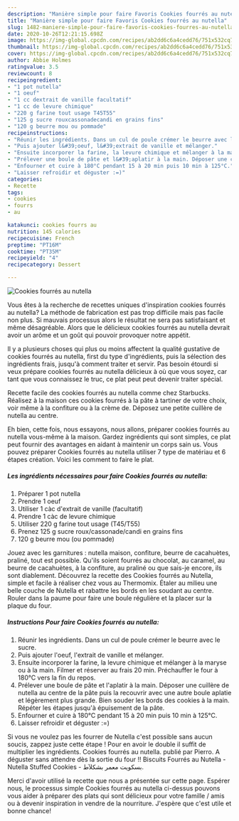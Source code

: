 ```yaml
---
description: "Manière simple pour faire Favoris Cookies fourrés au nutella"
title: "Manière simple pour faire Favoris Cookies fourrés au nutella"
slug: 1482-maniere-simple-pour-faire-favoris-cookies-fourres-au-nutella
date: 2020-10-26T12:21:15.698Z
image: https://img-global.cpcdn.com/recipes/ab2dd6c6a4cedd76/751x532cq70/cookies-fourres-au-nutella-photo-principale-de-la-recette.jpg
thumbnail: https://img-global.cpcdn.com/recipes/ab2dd6c6a4cedd76/751x532cq70/cookies-fourres-au-nutella-photo-principale-de-la-recette.jpg
cover: https://img-global.cpcdn.com/recipes/ab2dd6c6a4cedd76/751x532cq70/cookies-fourres-au-nutella-photo-principale-de-la-recette.jpg
author: Abbie Holmes
ratingvalue: 3.5
reviewcount: 8
recipeingredient:
- "1 pot nutella"
- "1 oeuf"
- "1 cc dextrait de vanille facultatif"
- "1 cc de levure chimique"
- "220 g farine tout usage T45T55"
- "125 g sucre rouxcassonadecandi en grains fins"
- "120 g beurre mou ou pommade"
recipeinstructions:
- "Réunir les ingrédients. Dans un cul de poule crémer le beurre avec le sucre."
- "Puis ajouter l&#39;oeuf, l&#39;extrait de vanille et mélanger."
- "Ensuite incorporer la farine, la levure chimique et mélanger à la maryse ou à la main. Filmer et réserver au frais 20 min. Préchauffer le four à 180°C vers la fin du repos."
- "Prélever une boule de pâte et l&#39;aplatir à la main. Déposer une cuillère de nutella au centre de la pâte puis la recouvrir avec une autre boule aplatie et légèrement plus grande. Bien souder les bords des cookies à la main. Répéter les étapes jusqu&#39;à épuisement de la pâte."
- "Enfourner et cuire à 180°C pendant 15 à 20 min puis 10 min à 125°C."
- "Laisser refroidir et déguster :=)"
categories:
- Recette
tags:
- cookies
- fourrs
- au

katakunci: cookies fourrs au 
nutrition: 145 calories
recipecuisine: French
preptime: "PT16M"
cooktime: "PT35M"
recipeyield: "4"
recipecategory: Dessert

---
```



![Cookies fourrés au nutella](https://img-global.cpcdn.com/recipes/ab2dd6c6a4cedd76/751x532cq70/cookies-fourres-au-nutella-photo-principale-de-la-recette.jpg)

Vous êtes à la recherche de recettes uniques d'inspiration cookies fourrés au nutella? La méthode de fabrication est pas trop difficile mais pas facile non plus. Si mauvais processus alors le résultat ne sera pas satisfaisant et même désagréable. Alors que le délicieux cookies fourrés au nutella devrait avoir un arôme et un goût qui pouvoir provoquer notre appétit.

Il y a plusieurs choses qui plus ou moins affectent la qualité gustative de cookies fourrés au nutella, first du type d'ingrédients, puis la sélection des ingrédients frais, jusqu'à comment traiter et servir. Pas besoin étourdi si veux prépare cookies fourrés au nutella délicieux à où que vous soyez, car tant que vous connaissez le truc, ce plat peut peut devenir traiter spécial.

Recette facile des cookies fourrés au nutella comme chez Starbucks. Réalisez à la maison ces cookies fourrés à la pâte à tartiner de votre choix, voir même à la confiture ou à la crème de. Déposez une petite cuillère de nutella au centre.


Eh bien, cette fois, nous essayons, nous allons, préparer cookies fourrés au nutella vous-même à la maison. Gardez ingrédients qui sont simples, ce plat peut fournir des avantages en aidant à maintenir un corps sain us. Vous pouvez préparer Cookies fourrés au nutella utiliser 7 type de matériau et 6 étapes création. Voici les comment to faire le plat.

<!--inarticleads1-->

##### Les ingrédients nécessaires pour faire Cookies fourrés au nutella:

1. Préparer 1 pot nutella
1. Prendre 1 oeuf
1. Utiliser 1 càc d&#39;extrait de vanille (facultatif)
1. Prendre 1 càc de levure chimique
1. Utiliser 220 g farine tout usage (T45/T55)
1. Prenez 125 g sucre roux/cassonade/candi en grains fins
1.  120 g beurre mou (ou pommade)


Jouez avec les garnitures : nutella maison, confiture, beurre de cacahuètes, praliné, tout est possible. Qu&#39;ils soient fourrés au chocolat, au caramel, au beurre de cacahuètes, à la confiture, au praliné ou que sais-je encore, ils sont diablement. Découvrez la recette des Cookies fourrés au Nutella, simple et facile à réaliser chez vous au Thermomix. Étaler au milieu une belle couche de Nutella et rabattre les bords en les soudant au centre. Rouler dans la paume pour faire une boule régulière et la placer sur la plaque du four. 

<!--inarticleads2-->

##### Instructions Pour faire Cookies fourrés au nutella:

1. Réunir les ingrédients. Dans un cul de poule crémer le beurre avec le sucre.
1. Puis ajouter l&#39;oeuf, l&#39;extrait de vanille et mélanger.
1. Ensuite incorporer la farine, la levure chimique et mélanger à la maryse ou à la main. Filmer et réserver au frais 20 min. Préchauffer le four à 180°C vers la fin du repos.
1. Prélever une boule de pâte et l&#39;aplatir à la main. Déposer une cuillère de nutella au centre de la pâte puis la recouvrir avec une autre boule aplatie et légèrement plus grande. Bien souder les bords des cookies à la main. Répéter les étapes jusqu&#39;à épuisement de la pâte.
1. Enfourner et cuire à 180°C pendant 15 à 20 min puis 10 min à 125°C.
1. Laisser refroidir et déguster :=)


Si vous ne voulez pas les fourrer de Nutella c&#39;est possible sans aucun soucis, zappez juste cette étape ! Pour en avoir le double il suffit de multiplier les ingrédients. Cookies fourrés au nutella. publié par Pierro. A déguster sans attendre dès la sortie du four !! Biscuits Fourrés au Nutella - Nutella Stuffed Cookies - بسكويت معمر بشكلآط. 


Merci d'avoir utilisé la recette que nous a présentée sur cette page. Espérer nous, le processus simple Cookies fourrés au nutella ci-dessus pouvons vous aider à préparer des plats qui sont délicieux pour votre famille / amis ou à devenir inspiration in vendre de la nourriture. J'espère que c'est utile et bonne chance!
